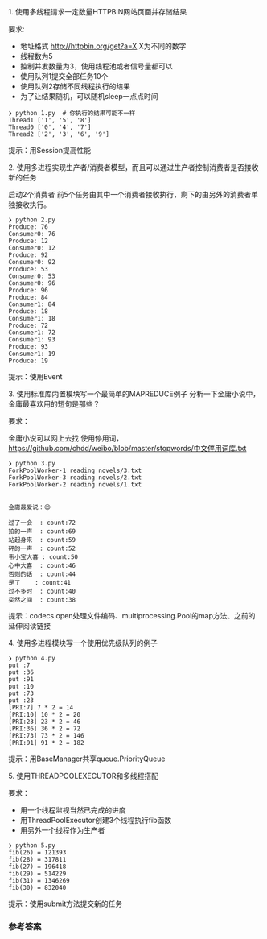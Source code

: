 1\. 使用多线程请求一定数量HTTPBIN网站页面并存储结果

要求:
- 地址格式 http://httpbin.org/get?a=X X为不同的数字
- 线程数为5
- 控制并发数量为3，使用线程池或者信号量都可以
- 使用队列1提交全部任务10个
- 使用队列2存储不同线程执行的结果
- 为了让结果随机，可以随机sleep一点点时间

```
❯ python 1.py  # 你执行的结果可能不一样
Thread1 ['1', '5', '8']
Thread0 ['0', '4', '7']
Thread2 ['2', '3', '6', '9']
```

提示：用Session提高性能

2\. 使用多进程实现生产者/消费者模型，而且可以通过生产者控制消费者是否接收新的任务

启动2个消费者
前5个任务由其中一个消费者接收执行，剩下的由另外的消费者单独接收执行。
```
❯ python 2.py
Produce: 76
Consumer0: 76
Produce: 12
Consumer0: 12
Produce: 92
Consumer0: 92
Produce: 53
Consumer0: 53
Consumer0: 96
Produce: 96
Produce: 84
Consumer1: 84
Produce: 18
Consumer1: 18
Produce: 72
Consumer1: 72
Consumer1: 93
Produce: 93
Consumer1: 19
Produce: 19
```

提示：使用Event

3\. 使用标准库内置模块写一个最简单的MAPREDUCE例子
分析一下金庸小说中，金庸最喜欢用的短句是那些？

要求：

金庸小说可以网上去找
使用停用词， https://github.com/chdd/weibo/blob/master/stopwords/中文停用词库.txt
```
❯ python 3.py
ForkPoolWorker-1 reading novels/3.txt
ForkPoolWorker-3 reading novels/2.txt
ForkPoolWorker-2 reading novels/1.txt


金庸最爱说：😉

过了一会  : count:72
拍的一声  : count:69
站起身来  : count:59
砰的一声  : count:52
韦小宝大喜 : count:50
心中大喜  : count:46
否则的话  : count:44
是了    : count:41
过不多时  : count:40
突然之间  : count:38
```

提示：codecs.open处理文件编码、multiprocessing.Pool的map方法、之前的延伸阅读链接

4\. 使用多进程模块写一个使用优先级队列的例子
```
❯ python 4.py
put :7
put :36
put :91
put :10
put :73
put :23
[PRI:7] 7 * 2 = 14
[PRI:10] 10 * 2 = 20
[PRI:23] 23 * 2 = 46
[PRI:36] 36 * 2 = 72
[PRI:73] 73 * 2 = 146
[PRI:91] 91 * 2 = 182
```
提示：用BaseManager共享queue.PriorityQueue

5\. 使用THREADPOOLEXECUTOR和多线程搭配

要求：
- 用一个线程监视当然已完成的进度
- 用ThreadPoolExecutor创建3个线程执行fib函数
- 用另外一个线程作为生产者
```
❯ python 5.py
fib(26) = 121393
fib(28) = 317811
fib(27) = 196418
fib(29) = 514229
fib(31) = 1346269
fib(30) = 832040
```

提示：使用submit方法提交新的任务

### 参考答案

